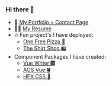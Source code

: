 ### Hi there 👋

- 🌱 <a href='https://quelchx.com'>My Portfolio + Contact Page </a>
- 👨‍💼 <a href='https://github.com/quelchx/quelchx/blob/main/docs/equelch_resume.pdf'>My Resume</a>
- 🔥 Fun project's I have deployed:
  - <a href='https://one-free-pizza.netlify.app/'>One Free Pizza 🍕</a>
  - <a href='https://the-shirt-shop.netlify.app/'>The Shirt Shop 🛍️</a> 
- Component Packages I have created:
  - <a href='www.npmjs.com/package/vue-writer'>Vue Writer 🎆</a>
  - <a href='www.npmjs.com/package/aos-vue'>AOS Vue 🍀</a>
  - <a href='www.npmjs.com/package/hfx-css'>HFX CSS 🌠</a> 